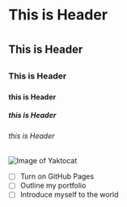 # This is Header <H1>
## This is Header <h2>
### This is Header <h3>
#### this is Header <h4>
##### this is Header <h5>
###### this is Header <h6>
![Image of Yaktocat](https://octodex.github.com/images/yaktocat.png)
- [ ] Turn on GitHub Pages
- [ ] Outline my portfolio
- [ ] Introduce myself to the world
